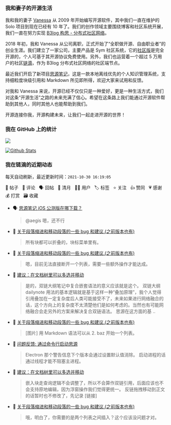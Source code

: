 ### 我和妻子的开源生活

我和我的妻子 [Vanessa](https://github.com/Vanessa219) 从 2009 年开始编写开源软件，其中我们一直在维护的 Solo 项目到现在已经有 10 年了。我们的创作领域主要围绕博客和社区系统开展，我们一直在努力实现 [B3log 构思 - 分布式社区网络](https://ld246.com/article/1546941897596)。

2018 年初，我和 Vanessa 从公司离职，正式开始了“全职做开源、自由职业者”的创业生涯。我们建立了一家公司，主要产品是 Sym 社区系统，它的[社区版](https://github.com/88250/symphony)是完全开源的，个人可基于其开源协议免费使用。另外，我们也运营着一个超过 5 万用户的社区[链滴](https://ld246.com)，作为 B3log 分布式社区网络的社区端节点。

最近我们开启了新项目[思源笔记](https://github.com/siyuan-note/siyuan)，这是一款本地离线优先的个人知识管理系统，支持细粒度块级引用和 Markdown 所见即所得，欢迎大家来试用和反馈。

对我和 Vanessa 来说，开源已经不仅仅只是一种爱好，更是一种生活方式，我们对这条“开源生活”之路的未来充满了信心。希望在这条路上我们能通过开源软件帮助到其他人，同时其他人也能帮助到我们。

开源连接你我，开源构建未来，让我们一起走进开源的世界！

### 我在 GitHub 上的统计

<a title="Hits" target="_blank" href="https://github.com/88250/88250"><img src="https://hits.b3log.org/88250/88250.svg"></a>

[![Github Stats](https://github-readme-stats.vercel.app/api?username=88250&theme=tokyonight&show_icons=true)](https://github.com/88250)

<!--events start -->

### 我在链滴的近期动态

每天自动刷新，最近更新时间：`2021-10-30 16:19:05`

📝 帖子 &nbsp; 💬 评论 &nbsp; 🗣 回帖 &nbsp; 🌙 清月 &nbsp; 👨‍💻 用户 &nbsp; 🏷️ 标签 &nbsp; ⭐️ 关注 &nbsp; 👍 赞同 &nbsp; 💗 感谢 &nbsp; 💰 打赏 &nbsp; 🗃 收藏

* 🗣 [思源笔记 iOS 公测版在哪下载？](https://ld246.com/article/1635131042540/comment/1635213800002#comments)

  > @aegis 嗯，还不行
* 💬 [关于段落缩进和移动段落的一些 bug 和建议.(之前版本也有)](https://ld246.com/article/1635523662650/comment/1635571593361#comments)

  > 所有块都可以折叠的，块标菜单里有。
* 💬 [关于段落缩进和移动段落的一些 bug 和建议.(之前版本也有)](https://ld246.com/article/1635523662650/comment/1635565631601#comments)

  > 嗯，目前无法直接断开一个列表，需要一些额外操作才能达成。
* 💬 [建议：在文档树里可以多选并移动](https://ld246.com/article/1635562072606/comment/1635565510095#comments)

  > 是的，双链大纲笔记中复合嵌套语法的意义应该就是这个。 双链大纲 dailynote 用法的基本逻辑就是基于这样一种“叠加原理”，我个人觉得引用叠加在一定复杂度后人类可能接受不了，未来如果进行网络融合的话，这个方向上的复杂度不太清楚他们是如何考虑的。当然也有可能网络融合会走另外的方案来解决复合双链语法。 思源在这方面的基 ..
* 💬 [关于段落缩进和移动段落的一些 bug 和建议.(之前版本也有)](https://ld246.com/article/1635523662650/comment/1635564585130#comments)

  > [图片] 用 Markdown 语法可以从 2. baz 开始一个列表。
* 💬 [问题反馈: 通过命令行启动思源](https://ld246.com/article/1635562794742/comment/1635564184754#comments)

  > Electron 那个警告信息下个版本会通过设置默认值消除。 启动进程的话通过线程才能不阻塞主进程。
* 💬 [建议：在文档树里可以多选并移动](https://ld246.com/article/1635562072606/comment/1635563831305#comments)

  > 嵌入块走查询逻辑不会调整了，所以不会算作双链引用，后面应该也不会支持原地编辑，因为浮窗操作我们觉得更统一。 反链拖拽移动到正文的话暂时也不修改了，先记录 [链接]
* 💬 [关于段落缩进和移动段落的一些 bug 和建议.(之前版本也有)](https://ld246.com/article/1635523662650/comment/1635563470008#comments)

  > 哦，明白了，你需要的是两个列表之间插入？这个应该没问题才对。


<!--events end -->
